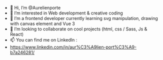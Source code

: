 - 👋 Hi, I’m @Aurelienporte
- 👀 I’m interested in Web development & creative coding
- 🌱 I’m a frontend developer currently learning svg manipulation, drawing with canvas element and Vue 3
- 💞️ I’m looking to collaborate on cool projects (html, css / Sass, Js & React)
- 📫 You can find me on LinkedIn :
-   https://www.linkedin.com/in/aur%C3%A9lien-port%C3%A9-b7a246281/

<!---
Aurelienporte/Aurelienporte is a ✨ special ✨ repository because its `README.md` (this file) appears on your GitHub profile.
You can click the Preview link to take a look at your changes.
--->
